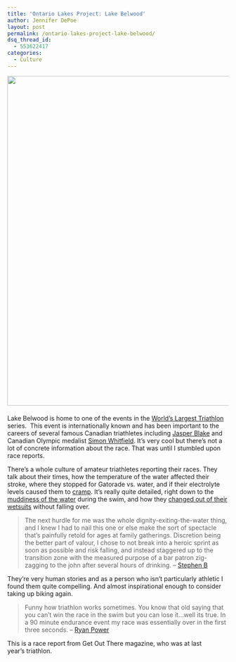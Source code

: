 ```yaml
---
title: 'Ontario Lakes Project: Lake Belwood'
author: Jennifer DePoe
layout: post
permalink: /ontario-lakes-project-lake-belwood/
dsq_thread_id:
  - 553622417
categories:
  - Culture
---
```

<a href="http://hypenotic.com/ontario-lakes-project/8238/ontario-lakes-project-lake-belwood/attachment/bellwoods-3" rel="attachment wp-att-8278"><img class="aligncenter size-medium wp-image-8278" title="BELLWOODS" src="http://hypenotic.com/wordpress/wp-content/uploads/2012/01/BELLWOODS2-580x750.jpg" alt="" width="580" height="750" /></a><a href="http://hypenotic.com/ontario-lakes-project/8238/ontario-lakes-project-lake-belwood/attachment/bellwoods-2" rel="attachment wp-att-8274"><br /> </a><a href="http://hypenotic.com/ontario-lakes-project/8238/ontario-lakes-project-lake-belwood/attachment/bellwoods" rel="attachment wp-att-8271"><br /> </a>Lake Belwood is home to one of the events in the <a href="http://www.trisportcanada.com/" target="_blank">World&#8217;s Largest Triathlon</a> series.  This event is internationally known and has been important to the careers of several famous Canadian triathletes including <a href="http://www.jasperblake.com/" target="_blank">Jasper Blake</a> and Canadian Olympic medalist <a href="http://en.wikipedia.org/wiki/Simon_Whitfield" target="_blank">Simon Whitfield</a>. It&#8217;s very cool but there&#8217;s not a lot of concrete information about the race. That was until I stumbled upon race reports.

There&#8217;s a whole culture of amateur triathletes reporting their races. They talk about their times, how the temperature of the water affected their stroke, where they stopped for Gatorade vs. water, and if their electrolyte levels caused them to <a href="http://www.marshmallowman2ironman.com/2009/07/race-report-belwood-sprint-triathlon.html" target="_blank">cramp</a>. It&#8217;s really quite detailed, right down to the <a href="http://www.marshmallowman2ironman.com/2009/07/race-report-belwood-sprint-triathlon.html" target="_blank">muddiness of the water</a> during the swim, and how they <a href="http://snail-male.blogspot.com/2009/08/my-first-triathlon-longer-to-read-than.html" target="_blank">changed out of their wetsuits</a> without falling over.

> The next hurdle for me was the whole dignity-exiting-the-water thing, and I knew I had to nail this one or else make the sort of spectacle that&#8217;s painfully retold for ages at family gatherings. Discretion being the better part of valour, I chose to not break into a heroic sprint as soon as possible and risk falling, and instead staggered up to the transition zone with the measured purpose of a bar patron zig-zagging to the john after several hours of drinking. &#8211; <a href="http://snail-male.blogspot.com/2009/08/my-first-triathlon-longer-to-read-than.html" target="_blank">Stephen B</a>

They&#8217;re very human stories and as a person who isn&#8217;t particularly athletic I found them quite compelling. And almost inspirational enough to consider taking up biking again.

> Funny how triathlon works sometimes. You know that old saying that you can&#8217;t win the race in the swim but you can lose it&#8230;well its true. In a 90 minute endurance event my race was essentially over in the first three seconds. &#8211; <a href="http://ryanpower-tri.blogspot.com/2009/07/belwood-race-report.html" target="_blank">Ryan Power</a>

This is a race report from Get Out There magazine, who was at last year&#8217;s triathlon.